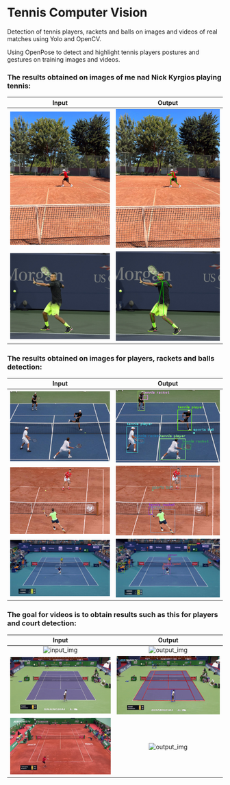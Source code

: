 # Tennis Computer Vision

Detection of tennis players, rackets and balls on images and videos of real matches using Yolo and OpenCV.

Using OpenPose to detect and highlight tennis players postures and gestures on training images and videos.

### The results obtained on images of me nad Nick Kyrgios playing tennis:

Input            |  Output
:-------------------------:|:-------------------------:
![input_img](https://github.com/Adib-Habbou/tennis-computer-vision/blob/main/tennis-pose-detection/adib%20tennis%20input/input1.jpeg)  |  ![output_img](https://github.com/Adib-Habbou/tennis-computer-vision/blob/main/tennis-pose-detection/adib%20tennis%20output/output1.png)
![input_img](https://github.com/Adib-Habbou/tennis-computer-vision/blob/main/tennis-pose-detection/kyrgios%20tennis%20input/kyrgios-input-3.jpg)  |  ![output_img](https://github.com/Adib-Habbou/tennis-computer-vision/blob/main/tennis-pose-detection/kyrgios%20tennis%20output/kyrgios-output-3.png)

### The results obtained on images for players, rackets and balls detection:

Input            |  Output
:-------------------------:|:-------------------------:
![input_img](https://github.com/Adib-Habbou/tennis-computer-vision/blob/main/image-object-detection/input%20images/tennis8.jpg)  |  ![output_img](https://github.com/Adib-Habbou/tennis-computer-vision/blob/main/image-object-detection/output%20images/detection5.png)
![input_img](https://github.com/Adib-Habbou/tennis-computer-vision/blob/main/image-object-detection/input%20images/tennis7.jpg)  |  ![output_img](https://github.com/Adib-Habbou/tennis-computer-vision/blob/main/image-object-detection/output%20images/detection4.png)
![input_img](https://github.com/Adib-Habbou/tennis-computer-vision/blob/main/image-object-detection/input%20images/tennis1.jpg)  |  ![output_img](https://github.com/Adib-Habbou/tennis-computer-vision/blob/main/image-object-detection/output%20images/detection1.png)

### The goal for videos is to obtain results such as this for players and court detection:

Input            |  Output
:-------------------------:|:-------------------------:
![input_img](https://github.com/ArtLabss/tennis-tracking/blob/00cfe10b18db1e6a68800921dfbda010f90a74bb/VideoOutput/ezgif.com-gif-maker(3).gif)  |  ![output_img](https://github.com/ArtLabss/tennis-tracking/blob/0f684fdeef96a715984dc74b62b961f68ff95edc/VideoOutput/ezgif.com-gif-maker.gif)
![input_img](https://github.com/ArtLabss/tennis-tracking/blob/579fb3344935bbf4c5d08e27c99ffc6b56bed896/VideoOutput/ezgif.com-gif-maker(1).gif)  |  ![output_img](https://github.com/ArtLabss/tennis-tracking/blob/579fb3344935bbf4c5d08e27c99ffc6b56bed896/VideoOutput/ezgif.com-gif-maker(2).gif)
![input_img](https://github.com/ArtLabss/tennis-tracking/blob/06179bdd29d4424f5e19e5600802f853aaa86f22/VideoOutput/monteCarlo_input.gif)  |  ![output_img](https://github.com/ArtLabss/tennis-tracking/blob/06179bdd29d4424f5e19e5600802f853aaa86f22/VideoOutput/monteCarlo_output.gif)
